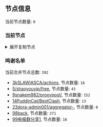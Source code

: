 
## 节点信息
当前节点数量: `0`
### 当前节点
<details>
  <summary>展开复制节点</summary>

    

</details>

### 鸣谢名单
当前合并节点总数: `392`
- [3kSLAWIASCA/actions](https://github.com/kSLAWIASCA/actions), 节点数量: `16`
- [5/shaoyouvip/free](https://github.com/shaoyouvip/free), 节点数量: `43`
- [9snakem982/proxypool/](https://github.com/snakem982/proxypool/), 节点数量: `152`
- [14PuddinCat/BestClash](https://github.com/PuddinCat/BestClash), 节点数量: `13`
- [23dora-admin001/aggregator-](https://github.com/dora-admin001/aggregator-), 节点数量: `0`
- [98back](https://github.com/firefoxmmx2/v2rayshare_subcription), 节点数量: `371`
- [99电报群分享1](https://github.com/cdddbc/getAirport), 节点数量: `16`



